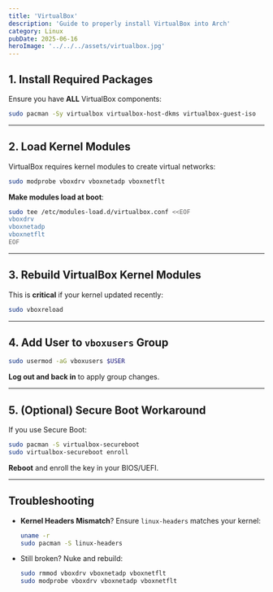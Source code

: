 ```yaml
---
title: 'VirtualBox'
description: 'Guide to properly install VirtualBox into Arch'
category: Linux
pubDate: 2025-06-16
heroImage: '../../../assets/virtualbox.jpg'
---
```


## **1. Install Required Packages**

Ensure you have **ALL** VirtualBox components:

```bash
sudo pacman -Sy virtualbox virtualbox-host-dkms virtualbox-guest-iso
```

---

## **2. Load Kernel Modules**

VirtualBox requires kernel modules to create virtual networks:

```bash
sudo modprobe vboxdrv vboxnetadp vboxnetflt
```

**Make modules load at boot**:

```bash
sudo tee /etc/modules-load.d/virtualbox.conf <<EOF
vboxdrv
vboxnetadp
vboxnetflt
EOF
```

---

## **3. Rebuild VirtualBox Kernel Modules**

This is **critical** if your kernel updated recently:

```bash
sudo vboxreload
```

---

## **4. Add User to `vboxusers` Group**

```bash
sudo usermod -aG vboxusers $USER
```

**Log out and back in** to apply group changes.

---

## **5. (Optional) Secure Boot Workaround**

If you use Secure Boot:

```bash
sudo pacman -S virtualbox-secureboot
sudo virtualbox-secureboot enroll
```

**Reboot** and enroll the key in your BIOS/UEFI.

---

## **Troubleshooting**

- **Kernel Headers Mismatch**? Ensure `linux-headers` matches your kernel:

  ```bash
  uname -r
  sudo pacman -S linux-headers
  ```

- Still broken? Nuke and rebuild:

  ```bash
  sudo rmmod vboxdrv vboxnetadp vboxnetflt
  sudo modprobe vboxdrv vboxnetadp vboxnetflt
  ```
